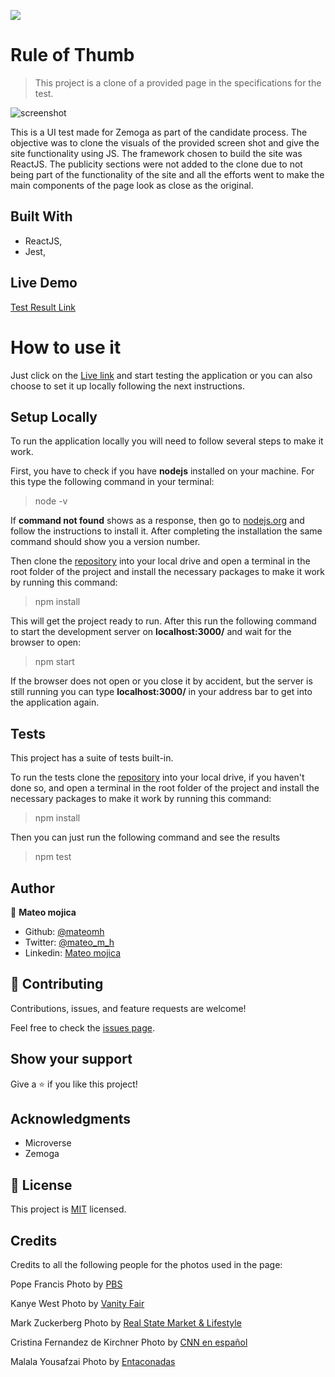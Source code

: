 ![](https://img.shields.io/badge/Microverse-blueviolet)

# Rule of Thumb 

> This project is a clone of a provided page in the specifications for the test.

![screenshot](./src/assets/images/screenshot.png)

This is a UI test made for Zemoga as part of the candidate process. The objective was to clone the visuals of the provided screen shot and give the site functionality using JS. The framework chosen to build the site was ReactJS. The publicity sections were not added to the clone due to not being part of the functionality of the site and all the efforts went to make the main components of the page look as close as the original.

## Built With

- ReactJS,
- Jest,

## Live Demo

[Test Result Link](https://zemoga-test-mm.netlify.app/)

# How to use it

Just click on the [Live link](https://zemoga-test-mm.netlify.app/) and start testing the application or you can also choose to set it up locally following the next instructions.

## Setup Locally

To run the application locally you will need to follow several steps to make it work.

First, you have to check if you have **nodejs** installed on your machine. For this type the following command in your terminal:

> node -v

If **command not found** shows as a response, then go to [nodejs.org](https://nodejs.org/en/) and follow the instructions to install it. After completing the installation the same command should show you a version number.

Then clone the [repository](https://github.com/mateomh/zemoga-ui-test.git) into your local drive and open a terminal in the root folder of the project and install the necessary packages to make it work by running this command:

> npm install

This will get the project ready to run. After this run the following command to start the development server on **localhost:3000/** and wait for the browser to open:

> npm start

If the browser does not open or you close it by accident, but the server is still running you can type **localhost:3000/** in your address bar to get into the application again.


## Tests

This project has a suite of tests built-in.

To run the tests clone the [repository](https://github.com/mateomh/Pokedex-React.git) into your local drive, if you haven't done so, and open a terminal in the root folder of the project and install the necessary packages to make it work by running this command:

> npm install

Then you can just run the following command and see the results

> npm test


## Author

👤 **Mateo mojica**

- Github: [@mateomh](https://github.com/mateomh)
- Twitter: [@mateo_m_h](https://twitter.com/mateo_m_h)
- Linkedin: [Mateo mojica](https://linkedin.com/mateo_mojica_hernandez)


## 🤝 Contributing

Contributions, issues, and feature requests are welcome!

Feel free to check the [issues page](issues/).

## Show your support

Give a ⭐️ if you like this project!

## Acknowledgments

- Microverse
- Zemoga

## 📝 License

This project is [MIT](https://opensource.org/licenses/MIT) licensed.

## Credits

Credits to all the following people for the photos used in the page:

Pope Francis Photo by <a href="https://www.pbs.org/wgbh/frontline/article/pope-francis-in-his-own-words/">PBS</a>

Kanye West Photo by <a href="https://www.vanityfair.com/people/kanye-west">Vanity Fair</a>

Mark Zuckerberg Photo by <a href="https://realestatemarket.com.mx/influencers/mark-zuckerberg">Real State Market & Lifestyle</a>

Cristina Fernandez de Kirchner Photo by <a href="https://cnnespanol.cnn.com/2018/03/06/cristina-fernandez-kirchner-amia-causas-los-sauces-hotesur-peores-momentos/">CNN en español</a>

Malala Yousafzai Photo by <a href="https://entaconadas.co/malala-yousafzai-joven-con-proposito/">Entaconadas</a>